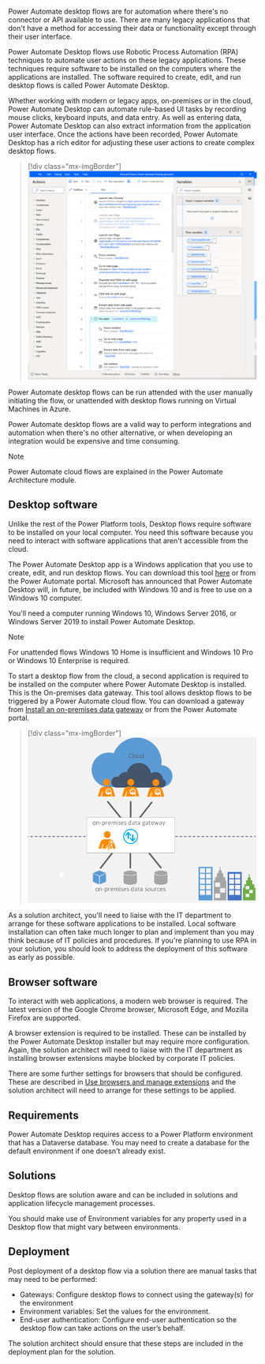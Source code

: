 Power Automate desktop flows are for automation where there's no connector or API available to use. There are many legacy applications that don't have a method for accessing their data or functionality except through their user interface.

Power Automate Desktop flows use Robotic Process Automation (RPA) techniques to automate user actions on these legacy applications. These techniques require software to be installed on the computers where the applications are installed. The software required to create, edit, and run desktop flows is called Power Automate Desktop.

Whether working with modern or legacy apps, on-premises or in the cloud, Power Automate Desktop can automate rule-based UI tasks by recording mouse clicks, keyboard inputs, and data entry. As well as entering data, Power Automate Desktop can also extract information from the application user interface. Once the actions have been recorded, Power Automate Desktop has a rich editor for adjusting these user actions to create complex desktop flows.

> [!div class="mx-imgBorder"]
> [![alt text](../media/2-desktop-flow-designer.png)](../media/2-desktop-flow-designer.png#lightbox)

Power Automate desktop flows can be run attended with the user manually initiating the flow, or unattended with desktop flows running on Virtual Machines in Azure.

Power Automate desktop flows are a valid way to perform integrations and automation when there's no other alternative, or when developing an integration would be expensive and time consuming.

> [!NOTE]
> Power Automate cloud flows are explained in the Power Automate Architecture module.

## Desktop software

Unlike the rest of the Power Platform tools, Desktop flows require software to be installed on your local computer. You need this software because you need to interact with software applications that aren't accessible from the cloud.

The Power Automate Desktop app is a Windows application that you use to create, edit, and run desktop flows. You can download this tool [here](https:/​/​go.microsoft.​com/fwlink/​?​linkid=​2102613) or from the Power Automate portal. Microsoft has announced that Power Automate Desktop will, in future, be included with Windows 10 and is free to use on a Windows 10 computer.

You'll need a computer running Windows 10, Windows Server 2016, or Windows Server 2019 to install Power Automate Desktop.

> [!NOTE]
> For unattended flows Windows 10 Home is insufficient and Windows 10 Pro or Windows 10 Enterprise is required.

To start a desktop flow from the cloud, a second application is required to be installed on the computer where Power Automate Desktop is installed. This is the On-premises data gateway. This tool allows desktop flows to be triggered by a Power Automate cloud flow. You can download a gateway from [Install an on-premises data gateway](https://docs.microsoft.com/data-integration/gateway/service-gateway-install/?azure-portal=true) or from the Power Automate portal.

> [!div class="mx-imgBorder"]
> [![Diagram of the On-premises data gateway.](../media/2-on-premises-data-gateway.png)](../media/2-on-premises-data-gateway.png#lightbox)

As a solution architect, you'll need to liaise with the IT department to arrange for these software applications to be installed. Local software installation can often take much longer to plan and implement than you may think because of IT policies and procedures. If you're planning to use RPA in your solution, you should look to address the deployment of this software as early as possible.

## Browser software

To interact with web applications, a modern web browser is required. The latest version of the Google Chrome browser, Microsoft Edge, and Mozilla Firefox are supported.

A browser extension is required to be installed. These can be installed by the Power Automate Desktop installer but may require more configuration. Again, the solution architect will need to liaise with the IT department as installing browser extensions maybe blocked by corporate IT policies.

There are some further settings for browsers that should be configured. These are described in [Use browsers and manage extensions](https://docs.microsoft.com/power-automate/desktop-flows/using-browsers/?azure-portal=true) and the solution architect will need to arrange for these settings to be applied.

## Requirements

Power Automate Desktop requires access to a Power Platform environment that has a Dataverse database. You may need to create a database for the default environment if one doesn't already exist.

## Solutions

Desktop flows are solution aware and can be included in solutions and application lifecycle management processes.

You should make use of Environment variables for any property used in a Desktop flow that might vary between environments.

## Deployment

Post deployment of a desktop flow via a solution there are manual tasks that may need to be performed:

- Gateways: Configure desktop flows to connect using the gateway(s) for the environment
- Environment variables: Set the values for the environment.
- End-user authentication: Configure end-user authentication so the desktop flow can take actions on the user’s behalf.

The solution architect should ensure that these steps are included in the deployment plan for the solution.
